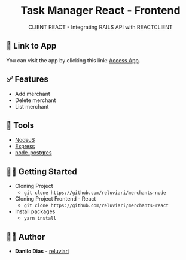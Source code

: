 <h1 align="center">
  <strong>Task Manager React - Frontend</strong>
</h1> 

<p align="center">
  CLIENT REACT - Integrating RAILS API with REACTCLIENT
</p> 

## 📌 Link to App

You can visit the app by clicking this link: [Access App](https://reluviaris-task-manager-react.herokuapp.com/).

## ✅ Features
   - Add merchant
   - Delete merchant
   - List merchant

## 🧰 Tools

- [NodeJS](https://nodejs.org/en/)
- [Express](https://expressjs.com/pt-br/)
- [node-postgres](https://pub.dev/packages/url_launcher)

## 👩‍🏫 Getting Started

- Cloning Project
  - `git clone https://github.com/reluviari/merchants-node`
- Cloning Project Frontend - React
  - `git clone https://github.com/reluviari/merchants-react`
- Install packages
  - `yarn install`
 
## 🙋‍♂️ Author

* **Danilo Dias** - [reluviari](https://github.com/reluviari)

